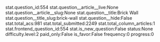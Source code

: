 stat.question_id:554
stat.question__article__live:None
stat.question__article__slug:None
stat.question__title:Brick Wall
stat.question__title_slug:brick-wall
stat.question__hide:False
stat.total_acs:981
stat.total_submitted:2249
stat.total_column_articles:1
stat.frontend_question_id:554
stat.is_new_question:False
status:None
difficulty.level:2
paid_only:False
is_favor:False
frequency:0
progress:0
